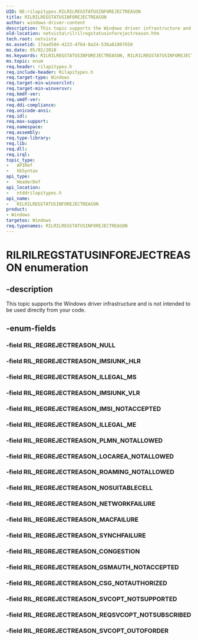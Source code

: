 ```yaml
---
UID: NE:rilapitypes.RILRILREGSTATUSINFOREJECTREASON
title: RILRILREGSTATUSINFOREJECTREASON
author: windows-driver-content
description: This topic supports the Windows driver infrastructure and is not intended to be used directly from your code.
old-location: netvista\rilrilregstatusinforejectreason.htm
tech.root: netvista
ms.assetid: 17aad504-4223-4764-8a24-536a81807650
ms.date: 05/02/2018
ms.keywords: RILRILREGSTATUSINFOREJECTREASON, RILRILREGSTATUSINFOREJECTREASON enumeration [Network Drivers Starting with Windows Vista], RIL_REGREJECTREASON_CONGESTION, RIL_REGREJECTREASON_CSG_NOTAUTHORIZED, RIL_REGREJECTREASON_GSMAUTH_NOTACCEPTED, RIL_REGREJECTREASON_ILLEGAL_ME, RIL_REGREJECTREASON_ILLEGAL_MS, RIL_REGREJECTREASON_IMSIUNK_HLR, RIL_REGREJECTREASON_IMSIUNK_VLR, RIL_REGREJECTREASON_IMSI_NOTACCEPTED, RIL_REGREJECTREASON_LOCAREA_NOTALLOWED, RIL_REGREJECTREASON_MACFAILURE, RIL_REGREJECTREASON_NETWORKFAILURE, RIL_REGREJECTREASON_NOSUITABLECELL, RIL_REGREJECTREASON_PLMN_NOTALLOWED, RIL_REGREJECTREASON_REQSVCOPT_NOTSUBSCRIBED, RIL_REGREJECTREASON_ROAMING_NOTALLOWED, RIL_REGREJECTREASON_SVCOPT_NOTSUPPORTED, RIL_REGREJECTREASON_SVCOPT_OUTOFORDER, RIL_REGREJECTREASON_SYNCHFAILURE, netvista.rilrilregstatusinforejectreason, ntddrilapitypes/RILRILREGSTATUSINFOREJECTREASON, ntddrilapitypes/RIL_REGREJECTREASON_CONGESTION, ntddrilapitypes/RIL_REGREJECTREASON_CSG_NOTAUTHORIZED, ntddrilapitypes/RIL_REGREJECTREASON_GSMAUTH_NOTACCEPTED, ntddrilapitypes/RIL_REGREJECTREASON_ILLEGAL_ME, ntddrilapitypes/RIL_REGREJECTREASON_ILLEGAL_MS, ntddrilapitypes/RIL_REGREJECTREASON_IMSIUNK_HLR, ntddrilapitypes/RIL_REGREJECTREASON_IMSIUNK_VLR, ntddrilapitypes/RIL_REGREJECTREASON_IMSI_NOTACCEPTED, ntddrilapitypes/RIL_REGREJECTREASON_LOCAREA_NOTALLOWED, ntddrilapitypes/RIL_REGREJECTREASON_MACFAILURE, ntddrilapitypes/RIL_REGREJECTREASON_NETWORKFAILURE, ntddrilapitypes/RIL_REGREJECTREASON_NOSUITABLECELL, ntddrilapitypes/RIL_REGREJECTREASON_PLMN_NOTALLOWED, ntddrilapitypes/RIL_REGREJECTREASON_REQSVCOPT_NOTSUBSCRIBED, ntddrilapitypes/RIL_REGREJECTREASON_ROAMING_NOTALLOWED, ntddrilapitypes/RIL_REGREJECTREASON_SVCOPT_NOTSUPPORTED, ntddrilapitypes/RIL_REGREJECTREASON_SVCOPT_OUTOFORDER, ntddrilapitypes/RIL_REGREJECTREASON_SYNCHFAILURE
ms.topic: enum
req.header: rilapitypes.h
req.include-header: Rilapitypes.h
req.target-type: Windows
req.target-min-winverclnt: 
req.target-min-winversvr: 
req.kmdf-ver: 
req.umdf-ver: 
req.ddi-compliance: 
req.unicode-ansi: 
req.idl: 
req.max-support: 
req.namespace: 
req.assembly: 
req.type-library: 
req.lib: 
req.dll: 
req.irql: 
topic_type:
-	APIRef
-	kbSyntax
api_type:
-	HeaderDef
api_location:
-	ntddrilapitypes.h
api_name:
-	RILRILREGSTATUSINFOREJECTREASON
product:
- Windows
targetos: Windows
req.typenames: RILRILREGSTATUSINFOREJECTREASON
---
```


# RILRILREGSTATUSINFOREJECTREASON enumeration


## -description


This topic supports the Windows driver infrastructure and is not intended to be used directly from your code.


## -enum-fields




### -field RIL_REGREJECTREASON_NULL


### -field RIL_REGREJECTREASON_IMSIUNK_HLR


### -field RIL_REGREJECTREASON_ILLEGAL_MS


### -field RIL_REGREJECTREASON_IMSIUNK_VLR


### -field RIL_REGREJECTREASON_IMSI_NOTACCEPTED


### -field RIL_REGREJECTREASON_ILLEGAL_ME


### -field RIL_REGREJECTREASON_PLMN_NOTALLOWED


### -field RIL_REGREJECTREASON_LOCAREA_NOTALLOWED


### -field RIL_REGREJECTREASON_ROAMING_NOTALLOWED


### -field RIL_REGREJECTREASON_NOSUITABLECELL


### -field RIL_REGREJECTREASON_NETWORKFAILURE


### -field RIL_REGREJECTREASON_MACFAILURE


### -field RIL_REGREJECTREASON_SYNCHFAILURE


### -field RIL_REGREJECTREASON_CONGESTION


### -field RIL_REGREJECTREASON_GSMAUTH_NOTACCEPTED


### -field RIL_REGREJECTREASON_CSG_NOTAUTHORIZED


### -field RIL_REGREJECTREASON_SVCOPT_NOTSUPPORTED


### -field RIL_REGREJECTREASON_REQSVCOPT_NOTSUBSCRIBED


### -field RIL_REGREJECTREASON_SVCOPT_OUTOFORDER

